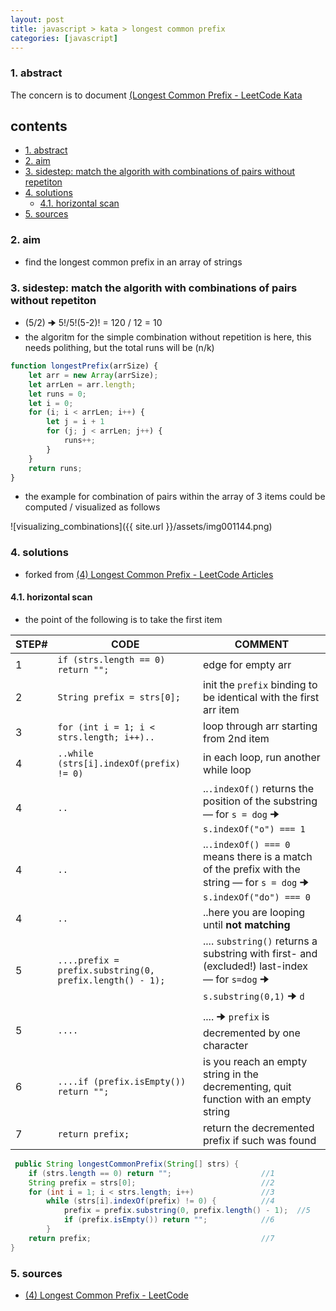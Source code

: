 ```yaml
---
layout: post
title: javascript > kata > longest common prefix
categories: [javascript]
---
```

### 1. abstract
The concern is to document [(Longest Common Prefix - LeetCode Kata](https://leetcode.com/problems/longest-common-prefix/)

## contents
<!-- TOC -->

- [1. abstract](#1-abstract)
- [2. aim](#2-aim)
- [3. sidestep: match the algorith with combinations of pairs without repetiton](#3-sidestep-match-the-algorith-with-combinations-of-pairs-without-repetiton)
- [4. solutions](#4-solutions)
    - [4.1. horizontal scan](#41-horizontal-scan)
- [5. sources](#5-sources)

<!-- /TOC -->

### 2. aim
* find the longest common prefix in an array of strings

### 3. sidestep: match the algorith with combinations of pairs without repetiton
* (5/2) 🠊 5!/5!(5-2)! = 120 / 12 = 10
* the algoritm for the simple combination without repetition is here, this needs polithing, but the total runs will be (n/k)

```javascript
function longestPrefix(arrSize) {
    let arr = new Array(arrSize);
    let arrLen = arr.length;
    let runs = 0;
    let i = 0;
    for (i; i < arrLen; i++) {
        let j = i + 1
        for (j; j < arrLen; j++) {
            runs++;
        }
    }
    return runs;
}
```
* the example for combination of pairs within the array of 3 items could be computed / visualized as follows

![visualizing_combinations]({{ site.url }}/assets/img001144.png)

### 4. solutions 
* forked from [(4) Longest Common Prefix - LeetCode Articles](https://leetcode.com/articles/longest-common-prefix/)


#### 4.1. horizontal scan
* the point of the following is to take the first item

STEP# | CODE                                                     | COMMENT
------|----------------------------------------------------------|-------------------------------------------------------------------------------------------------------------------------
1     | `if (strs.length == 0) return "";`                       | edge for empty arr
2     | `String prefix = strs[0];`                               | init the `prefix` binding to be identical with the first arr item
3     | `for (int i = 1; i < strs.length; i++)..`                | loop through arr starting from 2nd item
4     | `..while (strs[i].indexOf(prefix) != 0)`                 | in each loop, run another while loop
4     | `..`                                                     | ..`.indexOf()` returns the position of the substring — for `s = dog` 🠊 `s.indexOf("o") === 1`
4     | `..`                                                     | ..`.indexOf() === 0` means there is a match of the prefix with the string — for `s = dog` 🠊 `s.indexOf("do") === 0`
4     | `..`                                                     | ..here you are looping until **not matching**
5     | `....prefix = prefix.substring(0, prefix.length() - 1);` | .... `substring()` returns a substring with first- and (excluded!) last-index — for `s=dog` 🠊 `s.substring(0,1)` 🠊 `d`
5     | `....`                                                   | .... 🠊 `prefix` is decremented by one character
6     | `....if (prefix.isEmpty()) return "";`                   | is you reach an empty string in the decrementing, quit function with an empty string
7     | `return prefix;`                                         | return the decremented prefix if such was found

```java
 public String longestCommonPrefix(String[] strs) {
    if (strs.length == 0) return "";                    //1
    String prefix = strs[0];                            //2
    for (int i = 1; i < strs.length; i++)               //3
        while (strs[i].indexOf(prefix) != 0) {          //4
            prefix = prefix.substring(0, prefix.length() - 1);  //5
            if (prefix.isEmpty()) return "";            //6
        }        
    return prefix;                                      //7
}
```

### 5. sources
* [(4) Longest Common Prefix - LeetCode](https://leetcode.com/problems/longest-common-prefix/)